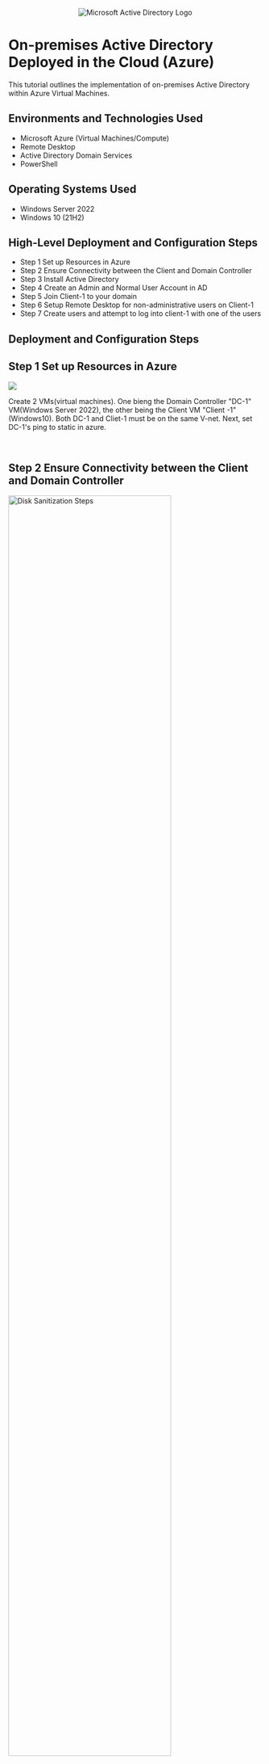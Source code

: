 <p align="center">
<img src="https://i.imgur.com/pU5A58S.png" alt="Microsoft Active Directory Logo"/>
</p>

<h1>On-premises Active Directory Deployed in the Cloud (Azure)</h1>
This tutorial outlines the implementation of on-premises Active Directory within Azure Virtual Machines.<br />


<h2>Environments and Technologies Used</h2>

- Microsoft Azure (Virtual Machines/Compute)
- Remote Desktop
- Active Directory Domain Services
- PowerShell

<h2>Operating Systems Used </h2>

- Windows Server 2022
- Windows 10 (21H2)

<h2>High-Level Deployment and Configuration Steps</h2>

- Step 1 Set up Resources in Azure
- Step 2 Ensure Connectivity between the Client and Domain Controller
- Step 3 Install Active Directory
- Step 4 Create an Admin and Normal User Account in AD
- Step 5 Join Client-1 to your domain
- Step 6 Setup Remote Desktop for non-administrative users on Client-1
- Step 7 Create users and attempt to log into client-1 with one of the users

<h2>Deployment and Configuration Steps</h2>

<h2>Step 1 Set up Resources in Azure</h2>
<p>
<img src="(https://imgur.com/4mBTVQP)"/>
</p>
<p>
Create 2 VMs(virtual machines). One bieng the Domain Controller "DC-1" VM(Windows Server 2022), the other being the Client VM "Client -1"(Windows10). Both DC-1 and Cliet-1 must be on the same V-net. Next, set DC-1's ping to static in azure.
</p>
<br />

<h2>Step 2 Ensure Connectivity between the Client and Domain Controller</h2>
<p>
<img src="https://i.imgur.com/4mBTVQP.png" height="80%" width="80%" alt="Disk Sanitization Steps"/>
<img src="https://i.imgur.com/DJmEXEB.png" height="80%" width="80%" alt="Disk Sanitization Steps"/>
<img src="https://i.imgur.com/DJmEXEB.png" height="80%" width="80%" alt="Disk Sanitization Steps"/>
</p>
<p>
 Use Client-1 to ping DC-1's private IP address using the command prompt ping -t<ip address> (perpetual ping),see request timeout. In DC-1 type "wmf" into the windows search bar and open "Windows Defender Firewall with Advanced Security" --> Inbound Requests -->  ICMPv4 Echo Requests --> enable. Check back at Client-1 to see the ping succeed.
</p>
<br />

<h2>Step 3 Install Active Directory</h2>
<p>
<img src="https://i.imgur.com/DJmEXEB.png" height="80%" width="80%" alt="Disk Sanitization Steps"/>
<img src="https://i.imgur.com/DJmEXEB.png" height="80%" width="80%" alt="Disk Sanitization Steps"/>
<img src="https://i.imgur.com/DJmEXEB.png" height="80%" width="80%" alt="Disk Sanitization Steps"/>
</p>
<p>
Login to DC-1 and install Active Directory Domain Services by Server Manager --> add roles/features--> Active Directory domain Services--> Install--> Open. Once open, configure DC-1 and setup a new forest as "mydomain.com"(arbritrary). Lastly, restart and then log back into DC-1 as : "mydomain.com\user".
</p>
<br />

<h2>Step 4 Create an Admin and Normal User Account in AD</h2>
<p>
<img src="https://i.imgur.com/DJmEXEB.png" height="80%" width="80%" alt="Disk Sanitization Steps"/>
<img src="https://i.imgur.com/DJmEXEB.png" height="80%" width="80%" alt="Disk Sanitization Steps"/>
</p>
<p>
Create 2 an Organizational Units(OU) named "_EMPLOYEES" and "_ADMINS" in the Active Directory Users and Computers(ADUC). Now, create a new employee "jane". Next, add "jane" to the "Domain Admins" Securtiy Group by User-->Properties-->Member of, then type "domain_admins" into the text box--> apply. After, close the Remote Desktop connection to DC-1 and log back in as "mydomain.com\jane".
</p>
<br />

<h2>Step 5 Join Client-1 to your domain</h2>
<p>
<img src="https://i.imgur.com/DJmEXEB.png" height="80%" width="80%" alt="Disk Sanitization Steps"/>
<img src="https://i.imgur.com/DJmEXEB.png" height="80%" width="80%" alt="Disk Sanitization Steps"/>
</p>
<p>
From the Azure Portal, set Client-1's DNS settings to DC-1's Private IP address, then restart Client-1 from the azure portal. Login to Client-1 using Remote Desktop as the original local admin(user). Join Client-1 to DC-1's domain by System-->Rename Computer/Domain Changes--> and changing the domain to "domain.com". Use user "jane" to give permission (causes computer to restart). 
</p>
<br />

<h2>Step 6 Setup Remote Desktop for non-administrative users on Client-1</h2>
<p>
<img src="https://i.imgur.com/DJmEXEB.png" height="80%" width="80%" alt="Disk Sanitization Steps"/>
<img src="https://i.imgur.com/DJmEXEB.png" height="80%" width="80%" alt="Disk Sanitization Steps"/>
</p>
<p>
Login to Client-1 as mydomain.com\jane and allow Domain_users to connect to Client-1 by opening system properties-->Remote Desktop-->Change Users-->domain users--> apply. This allows for normal, non-administrative users to be able to log into Client-1. 
</p>
<br />

<h2>Step 7 Create users and attempt to log into client-1 with one of the users</h2>
<p>
<img src="https://i.imgur.com/DJmEXEB.png" height="80%" width="80%" alt="Disk Sanitization Steps"/>
<img src="https://i.imgur.com/DJmEXEB.png" height="80%" width="80%" alt="Disk Sanitization Steps"/>
</p>
<p>
Login to DC-1 as Jane and open PowerShell_ISE as an administrator. Next, create a new File and paste this script (https://github.com/joshmadakor1/AD_PS/blob/master/Generate-Names-Create-Users.ps1) into the file. Run the script and observe the accounts being created. Lastly, attempt to log into Client-1 with one of the accounts (take note of the passowrd in the script). If you are able to log in you have been successful.
